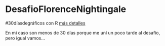 # DesafioFlorenceNightingale

#30díasdegráficos con R [más detalles](https://github.com/cienciadedatos/datos-de-miercoles/blob/master/30-dias-de-graficos-2020.md)

En mi caso son menos de 30 días porque me uní un poco tarde al desafío, pero igual vamos...
